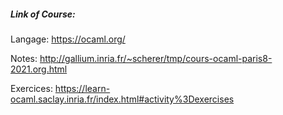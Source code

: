 ##### Link of Course:  

Langage: https://ocaml.org/

Notes: http://gallium.inria.fr/~scherer/tmp/cours-ocaml-paris8-2021.org.html

Exercices: https://learn-ocaml.saclay.inria.fr/index.html#activity%3Dexercises



